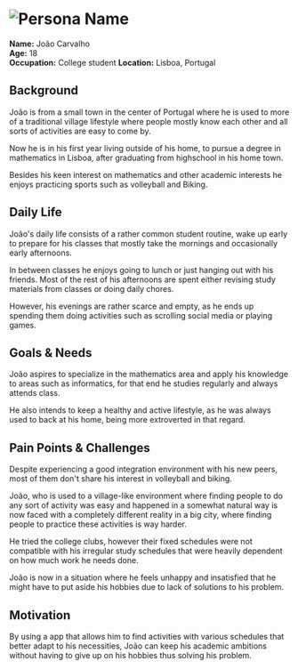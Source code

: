 # ![Persona Name](personas/persona1.jpeg)  
**Name:** João Carvalho  
**Age:** 18  
**Occupation:**   College student
**Location:** Lisboa, Portugal  

## Background  
<!-- [Describe the persona's background, including their education, work experience, and any relevant personal history. This should be written as a short, engaging narrative that helps to contextualize the persona.] -->

João is from a small town in the center of Portugal where he is used to more of a traditional village lifestyle where people mostly know each other and all sorts of activities are easy to come by.

Now he is in his first year living outside of his home, to pursue a degree in mathematics in Lisboa, after graduating from highschool in his home town. 

Besides his keen interest on mathematics and other academic interests he enjoys practicing sports such as volleyball and Biking.

## Daily Life  
<!-- [Describe a typical day in their life. What do they do from morning to evening? How do they interact with technology, products, or services? What challenges do they face?] -->

João's daily life consists of a rather common student routine, wake up early to prepare for his classes that mostly take the mornings and occasionally early afternoons. 

In between classes he enjoys going to lunch or just hanging out with his friends. Most of the rest of his afternoons are spent either revising study materials from classes or doing daily chores.

However, his evenings are rather scarce and empty, as he ends up spending them doing activities such as scrolling social media or playing games.

## Goals & Needs  
<!-- [Explain what the persona wants to achieve in their personal or professional life. What are their aspirations? What problems are they trying to solve?]   -->

João aspires to specialize in the mathematics area and apply his knowledge to areas such as informatics, for that end he studies regularly and always attends class. 

He also intends to keep a healthy and active lifestyle, as he was always used to back at his home, being more extroverted in that regard.

## Pain Points & Challenges  
<!-- [Describe the main frustrations, obstacles, or inefficiencies they encounter related to the product or service you are designing for.] -->

Despite experiencing a good integration environment with his new peers, most of them don't share his interest in volleyball and biking.

João, who is used to a village-like environment where finding people to do any sort of activity was easy and happened in a somewhat natural way is now faced with a completely different reality in a big city, where finding people to practice these activities is way harder.

He tried the college clubs, however their fixed schedules were not compatible with his irregular study schedules that were heavily dependent on how much work he needs done.

João is now in a situation where he feels unhappy and insatisfied that he might have to put aside his hobbies due to lack of solutions to his problem.

## Motivation  
<!-- *"Why do they engage with this product or service?"*   -->

<!-- [Summarize their core motivation in a compelling way. This could be a short paragraph or even a strong, direct quote that captures their drive.]   -->

By using a app that allows him to find activities with various schedules that better adapt to his necessities, João can keep his academic ambitions without having to give up on his hobbies thus solving his problem.



